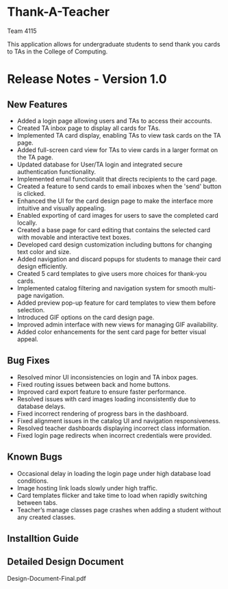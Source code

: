 # Thank-A-Teacher

Team 4115

This application allows for undergraduate students to send thank you cards to TAs in the College of Computing.

# Release Notes - Version 1.0

## New Features
- Added a login page allowing users and TAs to access their accounts.
- Created TA inbox page to display all cards for TAs.
- Implemented TA card display, enabling TAs to view task cards on the TA page.
- Added full-screen card view for TAs to view cards in a larger format on the TA page.
- Updated database for User/TA login and integrated secure authentication functionality.
- Implemented email functionalit that directs recipients to the card page.
- Created a feature to send cards to email inboxes when the 'send' button is clicked.
- Enhanced the UI for the card design page to make the interface more intuitive and visually appealing.
- Enabled exporting of card images for users to save the completed card locally.
- Created a base page for card editing that contains the selected card with movable and interactive text boxes.
- Developed card design customization including buttons for changing text color and size.
- Added navigation and discard popups for students to manage their card design efficiently.
- Created 5 card templates to give users more choices for thank-you cards.
- Implemented catalog filtering and navigation system for smooth multi-page navigation.
- Added preview pop-up feature for card templates to view them before selection.
- Introduced GIF options on the card design page.
- Improved admin interface with new views for managing GIF availability.
- Added color enhancements for the sent card page for better visual appeal.

## Bug Fixes
- Resolved minor UI inconsistencies on login and TA inbox pages.
- Fixed routing issues between back and home buttons.
- Improved card export feature to ensure faster performance.
- Resolved issues with card images loading inconsistently due to database delays.
- Fixed incorrect rendering of progress bars in the dashboard.
- Fixed alignment issues in the catalog UI and navigation responsiveness.
- Resolved teacher dashboards displaying incorrect class information.
- Fixed login page redirects when incorrect credentials were provided.

## Known Bugs
- Occasional delay in loading the login page under high database load conditions.
- Image hosting link loads slowly under high traffic.
- Card templates flicker and take time to load when rapidly switching between tabs.
- Teacher’s manage classes page crashes when adding a student without any created classes.

## Installtion Guide

## Detailed Design Document 
Design-Document-Final.pdf
